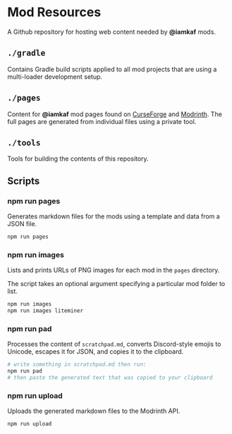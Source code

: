 # Mod Resources

A Github repository for hosting web content needed by **@iamkaf** mods.

## `./gradle`

Contains Gradle build scripts applied to all mod projects that are using a multi-loader development setup.

## `./pages`

Content for **@iamkaf** mod pages found on [CurseForge](https://www.curseforge.com/members/iamkaf/projects) and [Modrinth](https://modrinth.com/user/iamkaf). The full pages are generated from individual files using a private tool.

## `./tools`

Tools for building the contents of this repository.

## Scripts

### npm run pages

Generates markdown files for the mods using a template and data from a JSON file.

```sh
npm run pages
```

### npm run images

Lists and prints URLs of PNG images for each mod in the `pages` directory.

The script takes an optional argument specifying a particular mod folder to list.

```sh
npm run images
npm run images liteminer
```

### npm run pad

Processes the content of `scratchpad.md`, converts Discord-style emojis to Unicode, escapes it for JSON, and copies it to the clipboard.

```sh
# write something in scratchpad.md then run:
npm run pad
# then paste the generated text that was copied to your clipboard
```

### npm run upload

Uploads the generated markdown files to the Modrinth API.

```sh
npm run upload
```
